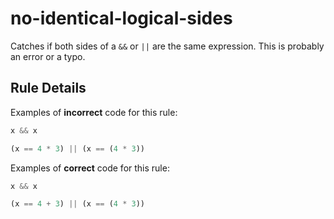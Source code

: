 # no-identical-logical-sides

Catches if both sides of a `&&` or `||` are the same expression. This is probably an error or a typo.

## Rule Details

Examples of **incorrect** code for this rule:

```js
x && x

(x == 4 * 3) || (x == (4 * 3))
```

Examples of **correct** code for this rule:

```js
x && x

(x == 4 + 3) || (x == (4 * 3))
```
